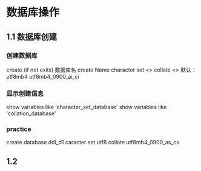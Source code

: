 # 数据库操作
## 1.1 数据库创建
### 创建数据库 
create (if not exits) 数据库名
create Name character set <> collate <>
默认：utf8mb4    utf8mb4_0900_ai_ci
### 显示创建信息
show variables like 'character_set_database'
show variables like 'collation_database'
### practice
create database ddl_d1 caracter set utf8 collate utf8mb4_0900_as_cs
## 1.2 
<!--stackedit_data:
eyJoaXN0b3J5IjpbMTcwNzI2Mjc4OV19
-->